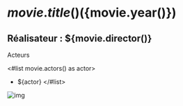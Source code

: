 # ${movie.title()} (${movie.year()})

## Réalisateur : ${movie.director()}

Acteurs

<#list movie.actors() as actor>
* ${actor}
</#list>

![img](https://avatars.githubusercontent.com/u/1869588?v=4)